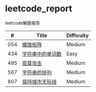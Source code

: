 # leetcode_report
leetcode解题报告

| # |Title|Difficulty|
|---|---|---|
|054|[螺旋矩阵](./054/README.md)|Medium|
|434|[字符串中的单词数](./434/README.md)|Easy|
|495|[提莫攻击](./495/README.md)|Medium|
|567|[字符串的排列](./567/README.md)|Medium|
|807|[保持城市天际线](./807/README.md)|Medium|